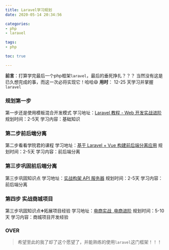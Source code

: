 ```yaml
---
title: Laravel学习规划
date: 2020-05-14 20:34:56

categories:
- php
- laravel

tags:
- php

toc: true

---
```


**前言**：打算学完最后一个php框架`laravel`，最后的垂死挣扎？？？ 当然没有这是已久想完成的事，而这一次必将实现它！哈哈😄
**用时**： 12-25 天学习并掌握`laravel`

<!--more-->
### 规划第一步
第一步还是使用模板混合开发模式
学习地址：[Laravel 教程 - Web 开发实战进阶](https://learnku.com/courses/laravel-intermediate-training/5.5)
规划时间：2-5天
学习内容：基础知识

### 第二步前后端分离
第二步看看学院君的课程
学习地址：[基于 Laravel + Vue 构建前后端分离应用](https://xueyuanjun.com/books/api-driven-development-laravel-vue)
规划时间：2-5天
学习内容：前后端分离

### 第三步巩固前后端分离
第三步巩固知识点
学习地址：[实战构架 API 服务器](https://learnku.com/courses/laravel-advance-training/5.5)
规划时间：2-5天
学习内容：前后端分离

### 第四步 实战商城项目
第三步巩固知识点➕拓展项目经验
学习地址：[电商实战 ](https://learnku.com/courses/laravel-shop/7.x) ,[电商进阶](https://learnku.com/courses/ecommerce-advance/6.x)
规划时间：5-10天
学习内容：商城项目开发经验

### OVER
> 希望至此的我了却了这个愿望了，并能熟练的使用`laravel`这门框架！！！

 
